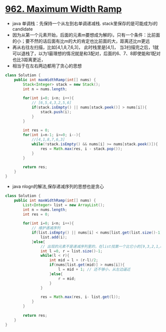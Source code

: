  # [962. Maximum Width Ramp](https://leetcode.com/problems/maximum-width-ramp/)
* java 单调栈：先保持一个从左到右单调递减栈. stack里保存的是可能成为i的candidate
* 因为从第一个元素开始，后面的元素m要想成为解的i，只有一个条件：比前面的小；要不然的话后面有比m的大的肯定也比前面的大，距离还比m更远
* 再从右往左扫描，比如[4,1,8,7,6,3]， 此时栈里是[4,1]， 当3扫描完之后，1就可以退栈了，以为1最理想的情况就是和3配对，后面的6、7、8即使能和1配对也比3距离更近，
* 相当于在左右两边都用了贪心的思想

```java
class Solution {
    public int maxWidthRamp(int[] nums) {
        Stack<Integer> stack = new Stack();
        int n = nums.length;
        
        for(int i=0; i<n; i++){
            // [6,5,4,3,2,5,6]
            if(stack.isEmpty() || nums[stack.peek()] > nums[i]){
                stack.push(i);
            }
        }
        
        int res = 0;
        for(int i=n-1; i>=0; i--){
            //[4,1,8,7,6,3]
            while(!stack.isEmpty() && nums[i] >= nums[stack.peek()]){
                res = Math.max(res, i - stack.pop());
            }
        }
        
        return res;
    }
}
```

* java nlogn的解法,保存递减序列的思想也是贪心

```java
class Solution {
    public int maxWidthRamp(int[] nums) {
        List<Integer> list = new ArrayList();
        int n = nums.length;
        int res = 0;
        
        for(int i=0; i<n; i++){
            // 维护递减序列
            if(list.isEmpty() || nums[i] < nums[list.get(list.size()-1)] ){
                list.add(i);
            }else{
                // 出现的元素不是递减序列里的，在list找第一个比它小的[9,3,2,1,8]
                int l =0, r = list.size()-1;
                while(l < r){
                    int mid = l + (r-l)/2;
                    if(nums[list.get(mid)] > nums[i]){
                        l = mid + 1; // 还不够小，从左边逼近
                    }else{
                        r = mid;
                    }
                }
                
                res = Math.max(res, i- list.get(l));
            }
        }
        
        return res;
    }
}
```
